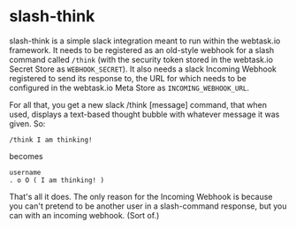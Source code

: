 # slash-think

slash-think is a simple slack integration meant to run within the webtask.io framework.  It needs to be registered as an old-style webhook for a slash command called `/think` (with the security token stored in the webtask.io Secret Store as `WEBHOOK_SECRET`).  It also needs a slack Incoming Webhook registered to send its response to, the URL for which needs to be configured in the webtask.io Meta Store as `INCOMING_WEBHOOK_URL`. 

For all that, you get a new slack /think [message] command, that when used, displays a text-based thought bubble with whatever message it was given.  So:

```
/think I am thinking!
```

becomes

```
username
. o O ( I am thinking! )
```

That's all it does.  The only reason for the Incoming Webhook is because you can't pretend to be another user in a slash-command response, but you can with an incoming webhook.  (Sort of.)
